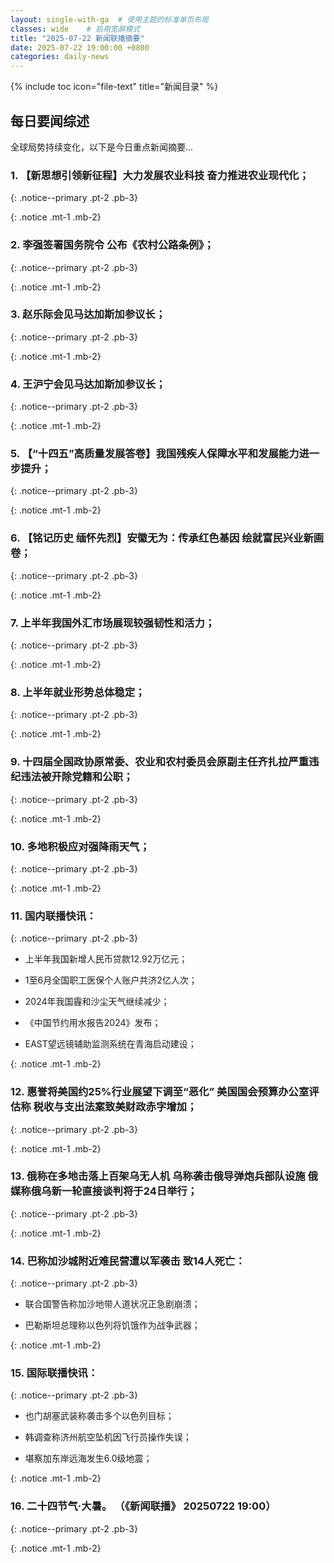```yaml
---
layout: single-with-ga  # 使用主题的标准单页布局
classes: wide    # 启用宽屏模式
title: "2025-07-22 新闻联播摘要"
date: 2025-07-22 19:00:00 +0800
categories: daily-news
---
```


{% include toc icon="file-text" title="新闻目录" %}
   
## 每日要闻综述

全球局势持续变化，以下是今日重点新闻摘要...

### 1. 【新思想引领新征程】大力发展农业科技 奋力推进农业现代化； 

{: .notice--primary .pt-2 .pb-3}

{: .notice .mt-1 .mb-2}

### 2. 李强签署国务院令 公布《农村公路条例》； 

{: .notice--primary .pt-2 .pb-3}

{: .notice .mt-1 .mb-2}

### 3. 赵乐际会见马达加斯加参议长； 

{: .notice--primary .pt-2 .pb-3}

{: .notice .mt-1 .mb-2}

### 4. 王沪宁会见马达加斯加参议长； 

{: .notice--primary .pt-2 .pb-3}

{: .notice .mt-1 .mb-2}

### 5. 【“十四五”高质量发展答卷】我国残疾人保障水平和发展能力进一步提升； 

{: .notice--primary .pt-2 .pb-3}

{: .notice .mt-1 .mb-2}

### 6. 【铭记历史 缅怀先烈】安徽无为：传承红色基因 绘就富民兴业新画卷； 

{: .notice--primary .pt-2 .pb-3}

{: .notice .mt-1 .mb-2}

### 7. 上半年我国外汇市场展现较强韧性和活力； 

{: .notice--primary .pt-2 .pb-3}

{: .notice .mt-1 .mb-2}

### 8. 上半年就业形势总体稳定； 

{: .notice--primary .pt-2 .pb-3}

{: .notice .mt-1 .mb-2}

### 9. 十四届全国政协原常委、农业和农村委员会原副主任齐扎拉严重违纪违法被开除党籍和公职； 

{: .notice--primary .pt-2 .pb-3}

{: .notice .mt-1 .mb-2}

### 10. 多地积极应对强降雨天气； 

{: .notice--primary .pt-2 .pb-3}

{: .notice .mt-1 .mb-2}

### 11. 国内联播快讯： 

{: .notice--primary .pt-2 .pb-3}

- 上半年我国新增人民币贷款12.92万亿元；

- 1至6月全国职工医保个人账户共济2亿人次；

- 2024年我国霾和沙尘天气继续减少；

- 《中国节约用水报告2024》发布；

- EAST望远镜辅助监测系统在青海启动建设；

{: .notice .mt-1 .mb-2}

### 12. 惠誉将美国约25%行业展望下调至“恶化” 美国国会预算办公室评估称 税收与支出法案致美财政赤字增加； 

{: .notice--primary .pt-2 .pb-3}

{: .notice .mt-1 .mb-2}

### 13. 俄称在多地击落上百架乌无人机 乌称袭击俄导弹炮兵部队设施 俄媒称俄乌新一轮直接谈判将于24日举行； 

{: .notice--primary .pt-2 .pb-3}

{: .notice .mt-1 .mb-2}

### 14. 巴称加沙城附近难民营遭以军袭击 致14人死亡： 

{: .notice--primary .pt-2 .pb-3}

- 联合国警告称加沙地带人道状况正急剧崩溃；

- 巴勒斯坦总理称以色列将饥饿作为战争武器；

{: .notice .mt-1 .mb-2}

### 15. 国际联播快讯： 

{: .notice--primary .pt-2 .pb-3}

- 也门胡塞武装称袭击多个以色列目标；

- 韩调查称济州航空坠机因飞行员操作失误；

- 堪察加东岸远海发生6.0级地震；

{: .notice .mt-1 .mb-2}

### 16. 二十四节气·大暑。 （《新闻联播》 20250722 19:00） 

{: .notice--primary .pt-2 .pb-3}

{: .notice .mt-1 .mb-2}